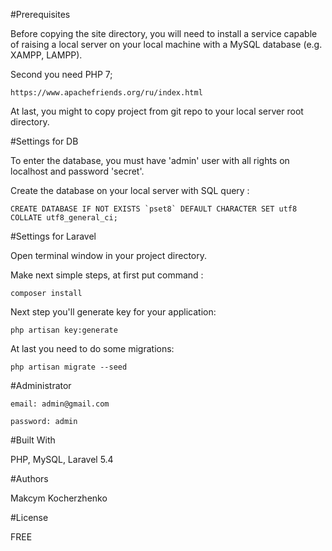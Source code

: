 #Prerequisites

Before copying the site directory, you will need to install a service capable of
raising a local server on your local machine with a MySQL database (e.g. XAMPP, LAMPP).

Second you need PHP 7;

```
https://www.apachefriends.org/ru/index.html
```

At last, you might to copy project from git repo to your local server root directory.

#Settings for DB

To enter the database, you must have 'admin' user with all rights
on localhost and password 'secret'.

Create the database on your local server with SQL query :

```
CREATE DATABASE IF NOT EXISTS `pset8` DEFAULT CHARACTER SET utf8 COLLATE utf8_general_ci;
```

#Settings for Laravel

Open terminal window in your project directory.

Make next simple steps, at first put command :

```
composer install
```

Next step you'll generate key for your application:

```
php artisan key:generate
```

At last you need to do some migrations:

```
php artisan migrate --seed
```

#Administrator

```
email: admin@gmail.com
```
```
password: admin
```

#Built With

PHP,
MySQL,
Laravel 5.4

#Authors

Makcym Kocherzhenko

#License

FREE
